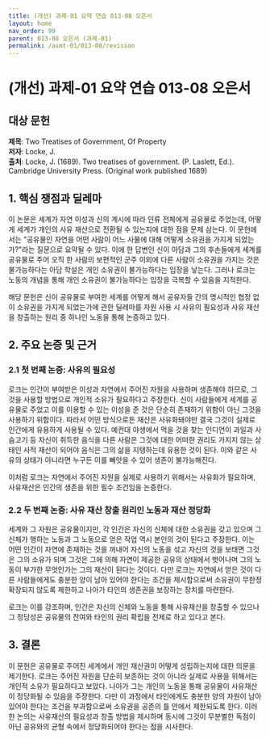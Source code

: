 ```yaml
---
title: (개선) 과제-01 요약 연습 013-08 오은서
layout: home
nav_order: 99
parent: 013-08 오은서 (과제-01)
permalink: /asmt-01/013-08/revision
---
```


# (개선) 과제-01 요약 연습 013-08 오은서 


## 대상 문헌
**제목**: Two Treatises of Government, Of Property  
**저자**: Locke, J.  
**출처**: Locke, J. (1689). Two treatises of government. (P. Laslett, Ed.). Cambridge University Press. (Original work published 1689)  

## 1. 핵심 쟁점과 딜레마  
이 논문은 세계가 자연 이성과 신의 계시에 따라 인류 전체에게 공유물로 주었는데, 어떻게 세계가 개인의 사유 재산으로 전환될 수 있는지에 대한 점을 문제 삼는다. 이 문헌에서는 "공유물인 자연을 어떤 사람이 어느 사물에 대해 어떻게 소유권을 가지게 되었는가?"라는 질문으로 요약될 수 있다. 이에 한 답변인 신이 아담과 그의 후손들에게 세계를 공유물로 주어 오직 한 사람의 보편적인 군주 이외에 다른 사람이 소유권을 가지는 것은 불가능하다는 아담 학설은 개인 소유권이 불가능하다는 입장을 낳는다. 그러나 로크는 노동의 개념을 통해 개인 소유권이 불가능하다는 입장을 극복할 수 있음을 지적한다.

해당 문헌은 신이 공유물로 부여한 세계를 어떻게 해서 공유자들 간의 명시적인 협정 없이 소유권을 가지게 되었는가에 관한 딜레마를 자원 사용 시 사유의 필요성과 사유 재산을 창출하는 원리 중 하나인 노동을 통해 논증하고 있다. 

## 2. 주요 논증 및 근거  

### 2.1 첫 번째 논증: 사유의 필요성  
로크는 인간이 부여받은 이성과 자연에서 주어진 자원을 사용하며 생존해야 하므로, 그것을 사용할 방법으로 개인적 소유가 필요하다고 주장한다. 신이 사람들에게 세계를 공유물로 주었고 이를 이용할 수 있는 이성을 준 것은 단순히 존재하기 위함이 아닌 그것을 사용하기 위함이다. 따라서 어떤 방식으로든 재산은 사유화돼야만 결국 그것이 실제로 인간에게 유용하게 사용될 수 있다. 예컨대 야생에서 먹을 것을 찾는 인디언이 과일과 사슴고기 등 자신이 취득한 음식을 다른 사람은 그것에 대한 어떠한 권리도 가지지 않는 상태인 사적 재산이 되어야 음식은 그의 삶을 지탱하는데 유용한 것이 된다. 이와 같은 사유의 상태가 아니라면 누구든 이를 빼앗을 수 있어 생존이 불가능해진다. 

이처럼 로크는 자연에서 주어진 자원을 실제로 사용하기 위해서는 사유화가 필요하며, 사유재산은 인간의 생존을 위한 필수 조건임을 논증한다.  

### 2.2 두 번째 논증: 사유 재산 창출 원리인 노동과 재산 정당화  
세계와 그 자원은 공유물이지만, 각 인간은 자신의 신체에 대한 소유권을 갖고 있으며 그 신체가 행하는 노동과 그 노동으로 얻은 작업 역시 본인의 것이 된다고 주장한다. 이는 어떤 인간이 자연에 존재하는 것을 꺼내어 자신의 노동을 섞고 자신의 것을 보태면 그것은 그의 소유가 되며 그것은 그에 의해 자연이 제공한 공유의 상태에서 벗어나며 그의 노동이 부가한 무엇인가는 그의 재산이 된다는 것이다. 다만 로크는 자연에서 얻은 것이 다른 사람들에게도 충분한 양이 남아 있어야 한다는 조건을 제시함으로써 소유권이 무한정 확장되지 않도록 제한하고 나아가 타인의 생존권을 보장하는 장치를 마련한다. 

로크는 이를 강조하며, 인간은 자신의 신체와 노동을 통해 사유재산을 창출할 수 있으나 그 정당성은 공유물의 잔여와 타인의 권리 확립을 전제로 하고 있다고 본다.

## 3. 결론  
이 문헌은 공유물로 주어진 세계에서 개인 재산권이 어떻게 성립하는지에 대한 의문을 제기한다. 로크는 주어진 자원을 단순히 보존하는 것이 아니라 실제로 사용을 위해서는 개인적 소유가 필요하다고 보았다. 나아가 그는 개인의 노동을 통해 공유물이 사유재산이 정당화될 수 있음을 주장한다. 다만 이 과정에서 타인에게도 충분한 양의 자원이 남아 있어야 한다는 조건을 부과함으로써 소유권을 공존의 틀 안에서 제한되도록 한다. 이러한 논의는 사유재산의 필요성과 창출 방법을 제시하며 동시에 그것이 무분별한 독점이 아닌 공유와의 균형 속에서 정당화되어야 한다는 점을 시사한다.  
